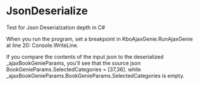 # JsonDeserialize
Test for Json Deserialzation depth in C#

When you run the program, set a breakpoint in KboAjaxGenie.RunAjaxGenie at line 20:
Console.WriteLine.

If you compare the contents of the input json to the deserialized _ajaxBookGenieParams,
you'll see that the source json BookGenieParams.SelectedCategories = [37,36]. while _ajaxBookGenieParams.BookGenieParams.SelectedCategories is empty.


